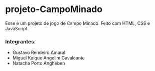 # projeto-CampoMinado
Esse é um projeto de jogo de Campo Minado. Feito com HTML, CSS e JavaScript.

<h3>Integrantes:</h3>
<ul>
  <li>Gustavo Rendeiro Amaral</li>
  <li>Miguel Kaique Angelim Cavalcante</li>
  <li>Natacha Porto Angheben</li>
</ul>

